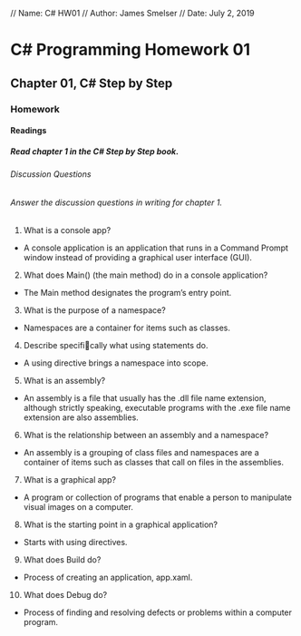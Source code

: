 // Name: C# HW01
// Author: James Smelser
// Date: July 2, 2019

# C# Programming Homework 01
## Chapter 01, C# Step by Step
### Homework
#### Readings
##### Read chapter 1 in the C# Step by Step book.
###### Discussion Questions
###### Answer the discussion questions in writing for chapter 1.
1. What is a console app?
- A console application is an application that runs in a Command Prompt window instead of providing a graphical user interface (GUI).
2. What does Main() (the main method) do in a console application?
- The Main method designates the program’s entry point.
3. What is the purpose of a namespace?
- Namespaces are a container for items such as classes.
4. Describe specifically what using statements do.
- A using directive brings a namespace into scope.
5. What is an assembly?
- An assembly is a file that usually has the .dll file name extension, although strictly speaking, executable programs with the .exe file name extension are also assemblies.
6. What is the relationship between an assembly and a namespace?
- An assembly is a grouping of class files and namespaces are a container of items such as classes that call on files in the assemblies.
7. What is a graphical app?
- A program or collection of programs that enable a person to manipulate visual images on a computer.
8. What is the starting point in a graphical application?
- Starts with using directives.
9. What does Build do?
- Process of creating an application, app.xaml.
10. What does Debug do?
- Process of finding and resolving defects or problems within a computer program.
